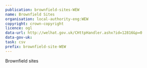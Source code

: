 ```yaml
---
publication: brownfield-sites-WEW
name: Brownfield Sites
organisation: local-authority-eng:WEW
copyright: crown-copyright
licence: ogl
data-url: http://welhat.gov.uk/CHttpHandler.ashx?id=12816&p=0
data-gov-uk: 
task: csv
prefix: brownfield-site-WEW
---
```


Brownfield sites

